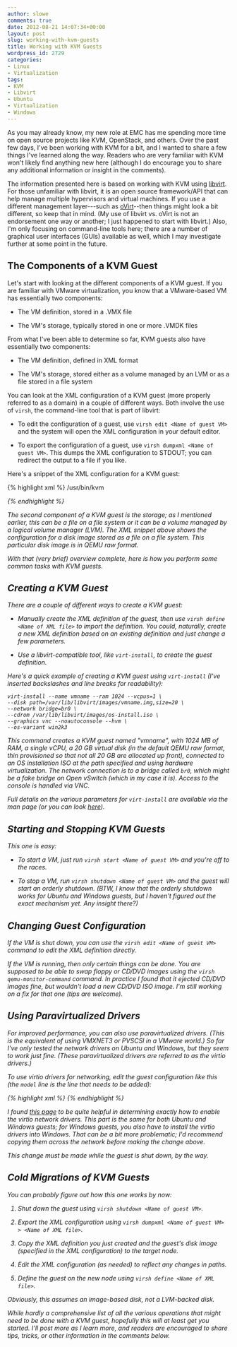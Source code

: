 ```yaml
---
author: slowe
comments: true
date: 2012-08-21 14:07:34+00:00
layout: post
slug: working-with-kvm-guests
title: Working with KVM Guests
wordpress_id: 2729
categories:
- Linux
- Virtualization
tags:
- KVM
- Libvirt
- Ubuntu
- Virtualization
- Windows
---
```


As you may already know, my new role at EMC has me spending more time on open source projects like KVM, OpenStack, and others. Over the past few days, I've been working with KVM for a bit, and I wanted to share a few things I've learned along the way. Readers who are very familiar with KVM won't likely find anything new here (although I do encourage you to share any additional information or insight in the comments).

The information presented here is based on working with KVM using [libvirt](http://libvirt.org/index.html). For those unfamiliar with libvirt, it is an open source framework/API that can help manage multiple hypervisors and virtual machines. If you use a different management layer---such as [oVirt](http://www.ovirt.org/)--then things might look a bit different, so keep that in mind. (My use of libvirt vs. oVirt is not an endorsement one way or another; I just happened to start with libvirt.) Also, I'm only focusing on command-line tools here; there are a number of graphical user interfaces (GUIs) available as well, which I may investigate further at some point in the future.

## The Components of a KVM Guest

Let's start with looking at the different components of a KVM guest. If you are familiar with VMware virtualization, you know that a VMware-based VM has essentially two components:

* The VM definition, stored in a .VMX file

* The VM's storage, typically stored in one or more .VMDK files

From what I've been able to determine so far, KVM guests also have essentially two components:

* The VM definition, defined in XML format

* The VM's storage, stored either as a volume managed by an LVM or as a file stored in a file system

You can look at the XML configuration of a KVM guest (more properly referred to as a domain) in a couple of different ways. Both involve the use of `virsh`, the command-line tool that is part of libvirt:

* To edit the configuration of a guest, use `virsh edit <Name of guest VM>` and the system will open the XML configuration in your default editor.

* To export the configuration of a guest, use `virsh dumpxml <Name of guest VM>`. This dumps the XML configuration to STDOUT; you can redirect the output to a file if you like.

Here's a snippet of the XML configuration for a KVM guest:

{% highlight xml %}
        <devices>
        <emulator>/usr/bin/kvm</emulator>
        <disk type='file' device='disk'>
          <driver name='qemu' type='raw'/>
          <source file='/var/lib/libvirt/images/vm01.img'/>
          <target dev='hda' bus='ide'/>
          <address type='drive' controller='0' bus='0' unit='0'/>
        </disk>
{% endhighlight %}

The second component of a KVM guest is the storage; as I mentioned earlier, this can be a file on a file system or it can be a volume managed by a logical volume manager (LVM). The XML snippet above shows the configuration for a disk image stored as a file on a file system. This particular disk image is in QEMU raw format.

With that (very brief) overview complete, here is how you perform some common tasks with KVM guests.

## Creating a KVM Guest

There are a couple of different ways to create a KVM guest:

* Manually create the XML definition of the guest, then use `virsh define <Name of XML file>` to import the definition. You could, naturally, create a new XML definition based on an existing definition and just change a few parameters.

* Use a libvirt-compatible tool, like `virt-install`, to create the guest definition.

Here's a quick example of creating a KVM guest using `virt-install` (I've inserted backslashes and line breaks for readability):

    virt-install --name vmname --ram 1024 --vcpus=1 \
    --disk path=/var/lib/libvirt/images/vmname.img,size=20 \
    --network bridge=br0 \
    --cdrom /var/lib/libvirt/images/os-install.iso \
    --graphics vnc --noautoconsole --hvm \
    --os-variant win2k3

This command creates a KVM guest named "vmname", with 1024 MB of RAM, a single vCPU, a 20 GB virtual disk (in the default QEMU raw format, thin provisioned so that not all 20 GB are allocated up front), connected to an OS installation ISO at the path specified and using hardware virtualization. The network connection is to a bridge called `br0`, which might be a fake bridge on Open vSwitch (which in my case it is). Access to the console is handled via VNC.

Full details on the various parameters for `virt-install` are available via the man page (or you can look [here](http://linux.die.net/man/1/virt-install)).

## Starting and Stopping KVM Guests

This one is easy:

* To start a VM, just run `virsh start <Name of guest VM>` and you're off to the races.

* To stop a VM, run `virsh shutdown <Name of guest VM>` and the guest will start an orderly shutdown. (BTW, I know that the orderly shutdown works for Ubuntu and Windows guests, but I haven't figured out the exact mechanism yet. Any insight there?)

## Changing Guest Configuration

If the VM is shut down, you can use the `virsh edit <Name of guest VM>` command to edit the XML definition directly.

If the VM is running, then only certain things can be done. You are supposed to be able to swap floppy or CD/DVD images using the `virsh qemu-monitor-command` command. In practice I found that it ejected CD/DVD images fine, but wouldn't load a new CD/DVD ISO image. I'm still working on a fix for that one (tips are welcome).

## Using Paravirtualized Drivers

For improved performance, you can also use paravirtualized drivers. (This is the equivalent of using VMXNET3 or PVSCSI in a VMware world.) So far I've only tested the network drivers on Ubuntu and Windows, but they seem to work just fine. (These paravirtualized drivers are referred to as the virtio drivers.)

To use virtio drivers for networking, edit the guest configuration like this (the `model` line is the line that needs to be added):

{% highlight xml %}
    <interface type='bridge'>
      <mac address='52:54:00:a0:55:ef'/>
      <source bridge='br0'/>
      <model type='virtio'/>
    </interface>
{% endhighlight %}

I found [this page](https://help.ubuntu.com/community/KVM/Networking) to be quite helpful in determining exactly how to enable the virtio network drivers. This part is the same for both Ubuntu and Windows guests; for Windows guests, you also have to install the virtio drivers into Windows. That can be a bit more problematic; I'd recommend copying them across the network _before_ making the change above.

This change must be made while the guest is shut down, by the way.

## Cold Migrations of KVM Guests

You can probably figure out how this one works by now:

1. Shut down the guest using `virsh shutdown <Name of guest VM>`.

2. Export the XML configuration using `virsh dumpxml <Name of guest VM> > <Name of XML file>`.

3. Copy the XML definition you just created and the guest's disk image (specified in the XML configuration) to the target node.

4. Edit the XML configuration (as needed) to reflect any changes in paths.

5. Define the guest on the new node using `virsh define <Name of XML file>`.

Obviously, this assumes an image-based disk, not a LVM-backed disk.

While hardly a comprehensive list of all the various operations that might need to be done with a KVM guest, hopefully this will at least get you started. I'll post more as I learn more, and readers are encouraged to share tips, tricks, or other information in the comments below.
